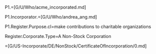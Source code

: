 P1.=[G/U/Who/acme_incorporated.md]

P1.Incorporator.=[G/U/Who/andrea_ang.md]

P1.Register.Purpose.cl=make contributions to charitable organizations

Register.Corporate.Type=A Non-Stock Corporation

=[G/US-Incorporate/DE/NonStock/CertificateOfIncorporation/0.md]
